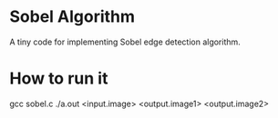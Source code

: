 # Sobel Algorithm
 A tiny code for implementing Sobel edge detection algorithm.


# How to run it
 gcc sobel.c
 ./a.out <input.image> <output.image1> <output.image2>
